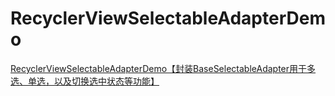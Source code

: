 # RecyclerViewSelectableAdapterDemo
[RecyclerViewSelectableAdapterDemo【封装BaseSelectableAdapter用于多选、单选，以及切换选中状态等功能】](https://www.cnblogs.com/whycxb/p/9318829.html)
